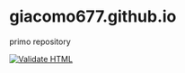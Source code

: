 # giacomo677.github.io
primo repository

[![Validate HTML](https://github.com/Giacomo677/giacomo677.github.io/actions/workflows/html-validate.yml/badge.svg)](https://github.com/Giacomo677/giacomo677.github.io/actions/workflows/html-validate.yml)
